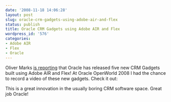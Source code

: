 ```yaml
---
date: '2008-11-18 14:06:28'
layout: post
slug: oracle-crm-gadgets-using-adobe-air-and-flex
status: publish
title: Oracle CRM Gadgets using Adobe AIR and Flex
wordpress_id: '576'
categories:
- Adobe AIR
- Flex
- Oracle
---
```


Oliver Marks [is reporting](http://blogs.zdnet.com/collaboration/?p=162/) that Oracle has released five new CRM Gadgets built using Adobe AIR and Flex!  At Oracle OpenWorld 2008 I had the chance to record a video of these new gadgets.  Check it out:



This is a great innovation in the usually boring CRM software space.  Great job Oracle!
